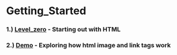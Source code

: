 # Getting_Started

### 1.) [Level_zero](https://github.com/wespy01/Getting_Started/tree/main/0-%20Level_Zero) - Starting out with HTML

### 2.) [Demo](https://github.com/wespy01/Getting_Started/tree/main/1-%20Demo) - Exploring how html image and link tags work
